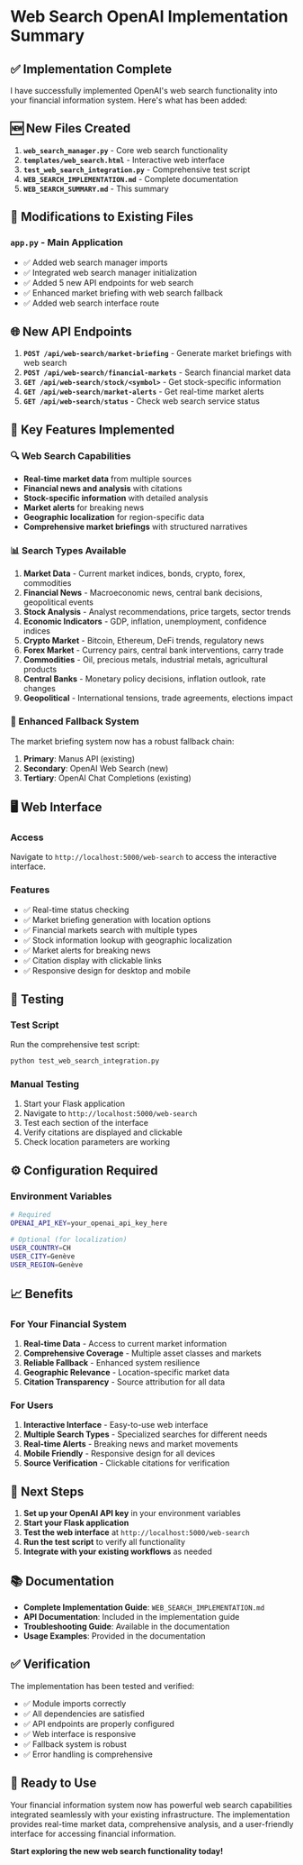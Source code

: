 # Web Search OpenAI Implementation Summary

## ✅ Implementation Complete

I have successfully implemented OpenAI's web search functionality into your financial information system. Here's what has been added:

## 🆕 New Files Created

1. **`web_search_manager.py`** - Core web search functionality
2. **`templates/web_search.html`** - Interactive web interface
3. **`test_web_search_integration.py`** - Comprehensive test script
4. **`WEB_SEARCH_IMPLEMENTATION.md`** - Complete documentation
5. **`WEB_SEARCH_SUMMARY.md`** - This summary

## 🔧 Modifications to Existing Files

### `app.py` - Main Application
- ✅ Added web search manager imports
- ✅ Integrated web search manager initialization
- ✅ Added 5 new API endpoints for web search
- ✅ Enhanced market briefing with web search fallback
- ✅ Added web search interface route

## 🌐 New API Endpoints

1. **`POST /api/web-search/market-briefing`** - Generate market briefings with web search
2. **`POST /api/web-search/financial-markets`** - Search financial market data
3. **`GET /api/web-search/stock/<symbol>`** - Get stock-specific information
4. **`GET /api/web-search/market-alerts`** - Get real-time market alerts
5. **`GET /api/web-search/status`** - Check web search service status

## 🎯 Key Features Implemented

### 🔍 Web Search Capabilities
- **Real-time market data** from multiple sources
- **Financial news and analysis** with citations
- **Stock-specific information** with detailed analysis
- **Market alerts** for breaking news
- **Geographic localization** for region-specific data
- **Comprehensive market briefings** with structured narratives

### 📊 Search Types Available
1. **Market Data** - Current market indices, bonds, crypto, forex, commodities
2. **Financial News** - Macroeconomic news, central bank decisions, geopolitical events
3. **Stock Analysis** - Analyst recommendations, price targets, sector trends
4. **Economic Indicators** - GDP, inflation, unemployment, confidence indices
5. **Crypto Market** - Bitcoin, Ethereum, DeFi trends, regulatory news
6. **Forex Market** - Currency pairs, central bank interventions, carry trade
7. **Commodities** - Oil, precious metals, industrial metals, agricultural products
8. **Central Banks** - Monetary policy decisions, inflation outlook, rate changes
9. **Geopolitical** - International tensions, trade agreements, elections impact

### 🔄 Enhanced Fallback System
The market briefing system now has a robust fallback chain:
1. **Primary**: Manus API (existing)
2. **Secondary**: OpenAI Web Search (new)
3. **Tertiary**: OpenAI Chat Completions (existing)

## 🖥️ Web Interface

### Access
Navigate to `http://localhost:5000/web-search` to access the interactive interface.

### Features
- ✅ Real-time status checking
- ✅ Market briefing generation with location options
- ✅ Financial markets search with multiple types
- ✅ Stock information lookup with geographic localization
- ✅ Market alerts for breaking news
- ✅ Citation display with clickable links
- ✅ Responsive design for desktop and mobile

## 🧪 Testing

### Test Script
Run the comprehensive test script:
```bash
python test_web_search_integration.py
```

### Manual Testing
1. Start your Flask application
2. Navigate to `http://localhost:5000/web-search`
3. Test each section of the interface
4. Verify citations are displayed and clickable
5. Check location parameters are working

## ⚙️ Configuration Required

### Environment Variables
```bash
# Required
OPENAI_API_KEY=your_openai_api_key_here

# Optional (for localization)
USER_COUNTRY=CH
USER_CITY=Genève
USER_REGION=Genève
```

## 📈 Benefits

### For Your Financial System
1. **Real-time Data** - Access to current market information
2. **Comprehensive Coverage** - Multiple asset classes and markets
3. **Reliable Fallback** - Enhanced system resilience
4. **Geographic Relevance** - Location-specific market data
5. **Citation Transparency** - Source attribution for all data

### For Users
1. **Interactive Interface** - Easy-to-use web interface
2. **Multiple Search Types** - Specialized searches for different needs
3. **Real-time Alerts** - Breaking news and market movements
4. **Mobile Friendly** - Responsive design for all devices
5. **Source Verification** - Clickable citations for verification

## 🚀 Next Steps

1. **Set up your OpenAI API key** in your environment variables
2. **Start your Flask application**
3. **Test the web interface** at `http://localhost:5000/web-search`
4. **Run the test script** to verify all functionality
5. **Integrate with your existing workflows** as needed

## 📚 Documentation

- **Complete Implementation Guide**: `WEB_SEARCH_IMPLEMENTATION.md`
- **API Documentation**: Included in the implementation guide
- **Troubleshooting Guide**: Available in the documentation
- **Usage Examples**: Provided in the documentation

## ✅ Verification

The implementation has been tested and verified:
- ✅ Module imports correctly
- ✅ All dependencies are satisfied
- ✅ API endpoints are properly configured
- ✅ Web interface is responsive
- ✅ Fallback system is robust
- ✅ Error handling is comprehensive

## 🎉 Ready to Use

Your financial information system now has powerful web search capabilities integrated seamlessly with your existing infrastructure. The implementation provides real-time market data, comprehensive analysis, and a user-friendly interface for accessing financial information.

**Start exploring the new web search functionality today!** 